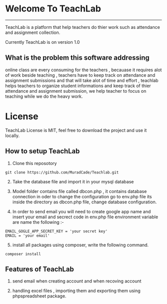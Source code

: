 # Welcome To TeachLab

---

TeachLab is a platform that help teachers do thier work such as attendance and assignment collection.

Currently TeachLab is on version 1.0

## What is the problem this software addressing

online class are every consuming for the teachers , becauase it requires alot of work beside teaching , teachers have to keep track on attendance and assignment submissions and that will take alot of time and effort , teachlab helps teachers to organize student informations and keep track of thier attendance and assignment submission, we help teacher to focus on teaching while we do the heavy work.

# License

TeachLab License is MIT, feel free to download the project and use it locally.

## How to setup TeachLab

1. Clone this reposotory
  
  ```git
  git clone https://github.com/MuradCade/Teachlab.git
  ```
  
2. Take the database file and import it in your mysql database
  
3. Model folder contains file called dbcon.php , it contains database connection in oder to change the configuration go to env.php file its inside the directory as dbcon.php file, change database configuration.
  
4. In order to send email you will need to create google app name and insert your email and secrect code in env.php file environment variable are name the following :-
  
  ```env
  EMAIL_GOGLE_APP_SECRET_KEY = 'your secret key'
  EMAIL = 'your email'
  ```
  
5. install all packages using composer, write the following command.
  
  ```composer
  composer install
  ```
  

## Features of TeachLab

1. send email when creating account and when recoving account
  
2. handling excel files , importing them and exporting them using phpspreadsheet package.
